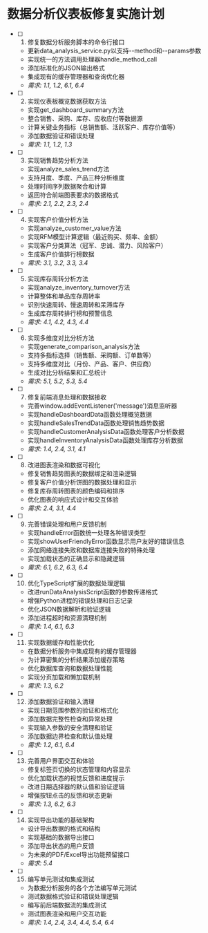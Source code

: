 # 数据分析仪表板修复实施计划

- [ ] 1. 修复数据分析服务脚本的命令行接口
  - 更新data_analysis_service.py以支持--method和--params参数
  - 实现统一的方法调用处理器handle_method_call
  - 添加标准化的JSON输出格式
  - 集成现有的缓存管理器和查询优化器
  - _需求: 1.1, 1.2, 6.1, 6.4_

- [ ] 2. 实现仪表板概览数据获取方法
  - 实现get_dashboard_summary方法
  - 整合销售、采购、库存、应收应付等数据源
  - 计算关键业务指标（总销售额、活跃客户、库存价值等）
  - 添加数据验证和错误处理
  - _需求: 1.1, 1.2, 1.3_

- [ ] 3. 实现销售趋势分析方法
  - 实现analyze_sales_trend方法
  - 支持月度、季度、产品三种分析维度
  - 处理时间序列数据聚合和计算
  - 返回符合前端图表要求的数据格式
  - _需求: 2.1, 2.2, 2.3, 2.4_

- [ ] 4. 实现客户价值分析方法
  - 实现analyze_customer_value方法
  - 实现RFM模型计算逻辑（最近购买、频率、金额）
  - 实现客户分类算法（冠军、忠诚、潜力、风险客户）
  - 生成客户价值排行榜数据
  - _需求: 3.1, 3.2, 3.3, 3.4_

- [ ] 5. 实现库存周转分析方法
  - 实现analyze_inventory_turnover方法
  - 计算整体和单品库存周转率
  - 识别快速周转、慢速周转和呆滞库存
  - 生成库存周转排行榜和预警信息
  - _需求: 4.1, 4.2, 4.3, 4.4_

- [ ] 6. 实现多维度对比分析方法
  - 实现generate_comparison_analysis方法
  - 支持多指标选择（销售额、采购额、订单数等）
  - 支持多维度对比（月份、产品、客户、供应商）
  - 生成对比分析结果和汇总统计
  - _需求: 5.1, 5.2, 5.3, 5.4_

- [ ] 7. 修复前端消息处理和数据接收
  - 完善window.addEventListener('message')消息监听器
  - 实现handleDashboardData函数处理概览数据
  - 实现handleSalesTrendData函数处理销售趋势数据
  - 实现handleCustomerAnalysisData函数处理客户分析数据
  - 实现handleInventoryAnalysisData函数处理库存分析数据
  - _需求: 1.4, 2.4, 3.1, 4.1_

- [ ] 8. 改进图表渲染和数据可视化
  - 修复销售趋势图表的数据绑定和渲染逻辑
  - 修复客户价值分析饼图的数据处理和显示
  - 修复库存周转图表的颜色编码和排序
  - 优化图表的响应式设计和交互体验
  - _需求: 2.4, 3.1, 4.4_

- [ ] 9. 完善错误处理和用户反馈机制
  - 实现handleError函数统一处理各种错误类型
  - 实现showUserFriendlyError函数显示用户友好的错误信息
  - 添加网络连接失败和数据库连接失败的特殊处理
  - 实现加载状态的正确显示和隐藏逻辑
  - _需求: 6.1, 6.2, 6.3, 6.4_

- [ ] 10. 优化TypeScript扩展的数据处理逻辑
  - 改进runDataAnalysisScript函数的参数传递格式
  - 增强Python进程的错误处理和日志记录
  - 优化JSON数据解析和验证逻辑
  - 添加进程超时和资源清理机制
  - _需求: 1.4, 6.1, 6.3_

- [ ] 11. 实现数据缓存和性能优化
  - 在数据分析服务中集成现有的缓存管理器
  - 为计算密集的分析结果添加缓存策略
  - 优化数据库查询和数据处理性能
  - 实现分页加载和懒加载机制
  - _需求: 1.3, 6.2_

- [ ] 12. 添加数据验证和输入清理
  - 实现日期范围参数的验证和格式化
  - 添加数据完整性检查和异常处理
  - 实现输入参数的安全清理和验证
  - 添加数据边界检查和默认值处理
  - _需求: 1.2, 6.1, 6.4_

- [ ] 13. 完善用户界面交互和体验
  - 修复标签页切换的状态管理和内容显示
  - 优化加载状态的视觉反馈和进度提示
  - 改进日期选择器的默认值和验证逻辑
  - 增强按钮点击的反馈和状态更新
  - _需求: 1.3, 6.2, 6.3_

- [ ] 14. 实现导出功能的基础架构
  - 设计导出数据的格式和结构
  - 实现基础的数据导出接口
  - 添加导出状态的用户反馈
  - 为未来的PDF/Excel导出功能预留接口
  - _需求: 5.4_

- [ ] 15. 编写单元测试和集成测试
  - 为数据分析服务的各个方法编写单元测试
  - 测试数据格式验证和错误处理逻辑
  - 编写前后端数据流的集成测试
  - 测试图表渲染和用户交互功能
  - _需求: 1.4, 2.4, 3.4, 4.4, 5.4, 6.4_